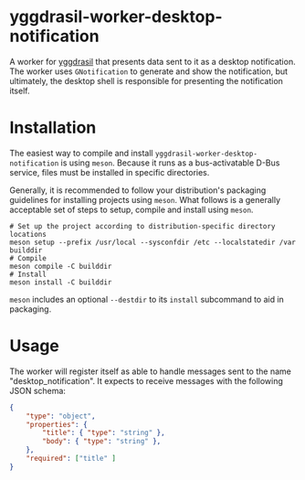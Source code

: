 # yggdrasil-worker-desktop-notification

A worker for [yggdrasil](https://github.com/RedHatInsights/yggdrasil) that
presents data sent to it as a desktop notification. The worker uses
`GNotification` to generate and show the notification, but ultimately, the
desktop shell is responsible for presenting the notification itself.

# Installation

The easiest way to compile and install `yggdrasil-worker-desktop-notification`
is using `meson`. Because it runs as a bus-activatable D-Bus service, files must
be installed in specific directories.

Generally, it is recommended to follow your distribution's packaging guidelines
for installing projects using `meson`. What follows is a generally acceptable
set of steps to setup, compile and install using `meson`.

```
# Set up the project according to distribution-specific directory locations
meson setup --prefix /usr/local --sysconfdir /etc --localstatedir /var builddir
# Compile
meson compile -C builddir
# Install
meson install -C builddir
```

`meson` includes an optional `--destdir` to its `install` subcommand to aid in
packaging.

# Usage

The worker will register itself as able to handle messages sent to the name
"desktop_notification". It expects to receive messages with the following JSON
schema:

```json
{
    "type": "object",
    "properties": {
        "title": { "type": "string" },
        "body": { "type": "string" },
    },
    "required": ["title" ]
}
```

